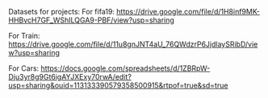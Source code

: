 Datasets for projects:
  For fifa19: https://drive.google.com/file/d/1H8inf9MK-HHBvcH7GF_WShILQGA9-PBF/view?usp=sharing
  
  For Train:  https://drive.google.com/file/d/11u8gnJNT4aU_76QWdzrP6JjdlaySRibD/view?usp=sharing
  
  For Cars:   https://docs.google.com/spreadsheets/d/1ZBRpW-Dju3yr8g9Gt6igAYJXExy70rwA/edit?usp=sharing&ouid=113133390579358500915&rtpof=true&sd=true
